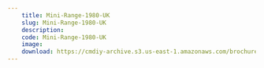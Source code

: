 ```yaml
---
    title: Mini-Range-1980-UK
    slug: Mini-Range-1980-UK
    description:
    code: Mini-Range-1980-UK
    image:
    download: https://cmdiy-archive.s3.us-east-1.amazonaws.com/brochures/documents/Mini-Range-1980-UK.pdf
---
```

<!-- Content of the page -->

##
        